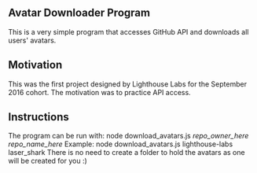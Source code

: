 ## Avatar Downloader Program

This is a very simple program that accesses GitHub API and downloads all users' avatars.

## Motivation

This was the first project designed by Lighthouse Labs for the September 2016 cohort. The motivation was to practice API access.

## Instructions

The program can be run with: node download_avatars.js *repo_owner_here* *repo_name_here*
Example: node download_avatars.js lighthouse-labs laser_shark
There is no need to create a folder to hold the avatars as one will be created for you :)